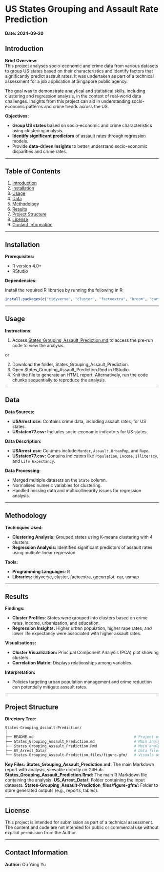 # US States Grouping and Assault Rate Prediction

#### Date: 2024-09-20

## Introduction  
**Brief Overview:**  
This project analyses socio-economic and crime data from various datasets to group US states based on their characteristics and identify factors that significantly predict assault rates. It was undertaken as part of a technical assessment for a job application at Singapore public agency.  

The goal was to demonstrate analytical and statistical skills, including clustering and regression analysis, in the context of real-world data challenges. Insights from this project can aid in understanding socio-economic patterns and crime trends across the US.  

**Objectives:**  
- **Group US states** based on socio-economic and crime characteristics using clustering analysis.  
- **Identify significant predictors** of assault rates through regression models.  
- Provide **data-driven insights** to better understand socio-economic disparities and crime rates.

---

## Table of Contents  
1. [Introduction](#introduction)  
2. [Installation](#installation)  
3. [Usage](#usage)  
4. [Data](#data)  
5. [Methodology](#methodology)  
6. [Results](#results)  
7. [Project Structure](#project-structure)  
8. [License](#license)   
9. [Contact Information](#contact-information)  

---

## Installation  
**Prerequisites:**  
- R version 4.0+  
- RStudio 

**Dependencies:**

Install the required R libraries by running the following in R:

```r
install.packages(c("tidyverse", "cluster", "factoextra", "broom", "car", "ggcorrplot", "usmap"))
```

---

## Usage
**Instructions:**
1. Access [States_Grouping_Assault_Prediction.md](States-Grouping_Assault-Prediction.md) to access the pre-run code to view the analysis.

  or

2. Download the folder, States_Grouping_Assault_Prediction.
3. Open States_Grouping_Assault_Prediction.Rmd in RStudio.
4. Knit the file to generate an HTML report. Alternatively, run the code chunks sequentially to reproduce the analysis.

---

## Data
**Data Sources:**
- **USArrest.csv:** Contains crime data, including assault rates, for US states.
- **USstatex77.csv:** Includes socio-economic indicators for US states.

**Data Description:**
- **USArrest.csv:** Columns include `Murder`, `Assault`, `UrbanPop`, and `Rape`.
- **USstatex77.csv:** Contains indicators like `Population`, `Income`, `Illiteracy`, and `Life Expectancy`.

**Data Processing:**
- Merged multiple datasets on the `State` column.
- Normalised numeric variables for clustering.
- Handled missing data and multicollinearity issues for regression analysis.

---

## Methodology
**Techniques Used:**
- **Clustering Analysis:** Grouped states using K-means clustering with 4 clusters.
- **Regression Analysis:** Identified significant predictors of assault rates using multiple linear regression.

**Tools:**
- **Programming Languages:** R
- **Libraries:** tidyverse, cluster, factoextra, ggcorrplot, car, usmap

---

## Results
**Findings:**
- **Cluster Profiles:** States were grouped into clusters based on crime rates, income, urbanization, and education.
- **Regression Insights:** Higher urban population, higher rape rates, and lower life expectancy were associated with higher assault rates.

**Visualisations:**
- **Cluster Visualization:** Principal Component Analysis (PCA) plot showing clusters.
- **Correlation Matrix:** Displays relationships among variables.

**Interpretation:**
- Policies targeting urban population management and crime reduction can potentially mitigate assault rates.

---

## Project Structure
**Directory Tree:**

```bash
States-Grouping_Assault-Prediction/
│
├── README.md                                              # Project overview and instructions
├── States_Grouping_Assault_Prediction.md                  # Main analysis report
├── States_Grouping_Assault_Prediction.Rmd                 # Main analysis script
├── US_Arrest_Data/                                        # Data files (e.g., USArrest.csv, USstatex77.csv)
└── States-Grouping_Assault-Prediction_files/figure-gfm/   # Visuals used in the report
```

**Key Files:**
**States_Grouping_Assault_Prediction.md:** The main Markdown report with analysis, viewable directly on GitHub.
**States_Grouping_Assault_Prediction.Rmd:** The main R Markdown file containing the analysis.
**US_Arrest_Data/:** Folder containing the input datasets.
**States-Grouping_Assault-Prediction_files/figure-gfm/:** Folder to store generated outputs (e.g., reports, tables).

---

## License

This project is intended for submission as part of a technical assessment. The content and code are not intended for public or commercial use without explicit permission from the Author.

---

## Contact Information

**Author:** Ou Yang Yu
